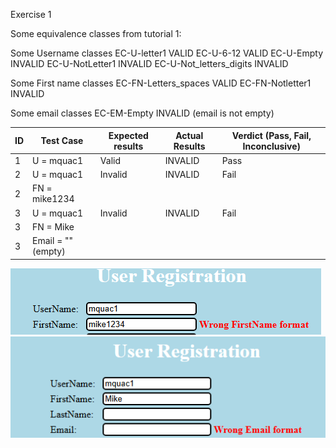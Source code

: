 Exercise 1

Some equivalence classes from tutorial 1:

Some Username classes
EC-U-letter1 VALID
EC-U-6-12 VALID
EC-U-Empty INVALID
EC-U-NotLetter1 INVALID
EC-U-Not_letters_digits INVALID

Some First name classes
EC-FN-Letters_spaces VALID
EC-FN-Notletter1 INVALID

Some email classes
EC-EM-Empty INVALID (email is not empty)

ID | Test Case        | Expected results | Actual Results | Verdict (Pass, Fail, Inconclusive)
-- | ---------------  | ---------------- | -------------- | ----------------------------------
 1 | U = mquac1       |       Valid      |      INVALID   | Pass
 2 | U = mquac1       |       Invalid    |      INVALID   | Fail
 2 | FN = mike1234    |                  |                |
 3 | U = mquac1       |       Invalid    |      INVALID   | Fail
 3 | FN = Mike                 
 3 | Email = "" (empty)|
   
![Image of test case 2](assets/test2.png) 
![Image of test case 3](assets/test3.png)






